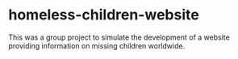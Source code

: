 # homeless-children-website
This was a group project to simulate the development of a website providing information on missing children worldwide. 
